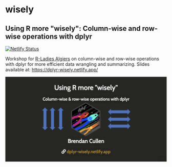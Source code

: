 # wisely
## Using R more "wisely": Column-wise and row-wise operations with dplyr

[![Netlify Status](https://api.netlify.com/api/v1/badges/b5e6d436-9850-4d0d-893e-1d4c6efcc39f/deploy-status)](https://app.netlify.com/sites/gracious-edison-bf6f94/deploys)

Workshop for [R-Ladies Algiers](https://www.meetup.com/rladies-algiers/) on column-wise and row-wise operations with dplyr for more efficient data wrangling and summarizing. Slides available at: https://dplyr-wisely.netlify.app/

![](slides/share-card.png)
